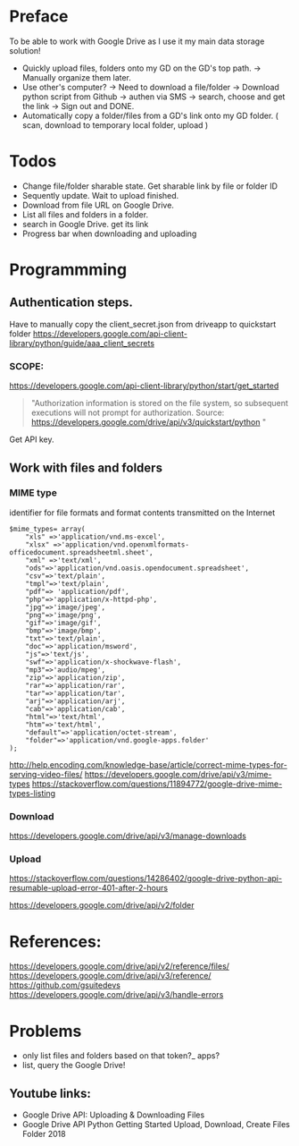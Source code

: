 # Preface
To be able to work with Google Drive as I use it my main data storage solution!

+ Quickly upload files, folders onto my GD on the GD's top path. -> Manually organize them later.
+ Use other's computer? -> Need to download a file/folder -> Download python script from Github -> authen via SMS -> search, choose and get the link -> Sign out and DONE.
+ Automatically copy a folder/files from a GD's link onto my GD folder. ( scan, download to temporary local folder, upload )

# Todos

+ Change file/folder sharable state. Get sharable link by file or folder ID
+ Sequently update. Wait to upload finished.
+ Download from file URL on Google Drive.
+ List all files and folders in a folder.
+ search in Google Drive. get its link
+ Progress bar when downloading and uploading

# Programmming

## Authentication steps.

Have to manually copy the client_secret.json from driveapp to quickstart folder
https://developers.google.com/api-client-library/python/guide/aaa_client_secrets
### SCOPE:

https://developers.google.com/api-client-library/python/start/get_started

>"Authorization information is stored on the file system, so subsequent executions will not prompt for authorization.
Source: https://developers.google.com/drive/api/v3/quickstart/python
"

Get API key.

## Work with files and folders
### MIME type

identifier for file formats and format contents transmitted on the Internet
```
$mime_types= array(
    "xls" =>'application/vnd.ms-excel',
    "xlsx" =>'application/vnd.openxmlformats-officedocument.spreadsheetml.sheet',
    "xml" =>'text/xml',
    "ods"=>'application/vnd.oasis.opendocument.spreadsheet',
    "csv"=>'text/plain',
    "tmpl"=>'text/plain',
    "pdf"=> 'application/pdf',
    "php"=>'application/x-httpd-php',
    "jpg"=>'image/jpeg',
    "png"=>'image/png',
    "gif"=>'image/gif',
    "bmp"=>'image/bmp',
    "txt"=>'text/plain',
    "doc"=>'application/msword',
    "js"=>'text/js',
    "swf"=>'application/x-shockwave-flash',
    "mp3"=>'audio/mpeg',
    "zip"=>'application/zip',
    "rar"=>'application/rar',
    "tar"=>'application/tar',
    "arj"=>'application/arj',
    "cab"=>'application/cab',
    "html"=>'text/html',
    "htm"=>'text/html',
    "default"=>'application/octet-stream',
    "folder"=>'application/vnd.google-apps.folder'
);
```
http://help.encoding.com/knowledge-base/article/correct-mime-types-for-serving-video-files/
https://developers.google.com/drive/api/v3/mime-types
https://stackoverflow.com/questions/11894772/google-drive-mime-types-listing
### Download
https://developers.google.com/drive/api/v3/manage-downloads
### Upload
https://stackoverflow.com/questions/14286402/google-drive-python-api-resumable-upload-error-401-after-2-hours

https://developers.google.com/drive/api/v2/folder

# References:
https://developers.google.com/drive/api/v2/reference/files/
https://developers.google.com/drive/api/v3/reference/
https://github.com/gsuitedevs
https://developers.google.com/drive/api/v3/handle-errors

# Problems
+ only list files and folders based on that token?_ apps?
+ list, query the Google Drive!
## Youtube links:
+ Google Drive API: Uploading & Downloading Files
+ Google Drive API Python Getting Started Upload, Download, Create Files Folder 2018
